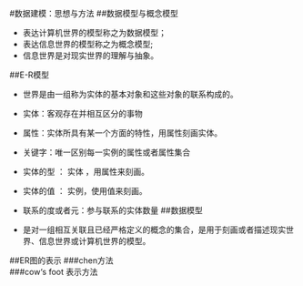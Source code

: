 #数据建模：思想与方法
##数据模型与概念模型
  - 表达计算机世界的模型称之为数据模型；
  - 表达信息世界的模型称之为概念模型;
  - 信息世界是对现实世界的理解与抽象。

##E-R模型
  - 世界是由一组称为实体的基本对象和这些对象的联系构成的。
  - 实体：客观存在并相互区分的事物
  - 属性：实体所具有某一个方面的特性，用属性刻画实体。
  - 关键字：唯一区别每一实例的属性或者属性集合

  - 实体的型 ： 实体 ，用属性来刻画。
  - 实体的值 ： 实例，使用值来刻画。
  - 联系的度或者元：参与联系的实体数量
##数据模型
 - 是对一组相互关联且已经严格定义的概念的集合，是用于刻画或者描述现实世界、信息世界或计算机世界的模型。

##ER图的表示
###chen方法  
###cow‘s foot 表示方法



